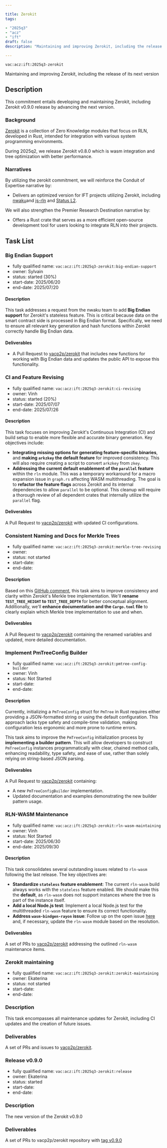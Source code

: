 ```yaml
---

title: Zerokit
tags:

- "2025q3"
- "acz"
- "ift"
draft: false
description: "Maintaining and improving Zerokit, including the release of its next version"

---
```


`vac:acz:ift:2025q3-zerokit`

Maintaining and improving Zerokit, including the release of its next version
## Description

This commitment entails developing and maintaining Zerokit, including Zerokit v0.9.0 release by advancing the next version.

### Background

[Zerokit](https://github.com/vacp2p/zerokit) is a collection of Zero Knowledge modules 
that focus on RLN, developed in Rust, intended for integration with various system programming environments.

During 2025q2, we release Zerokit v0.8.0 which is wasm integration and tree optimization with better performance. 

### Narratives

By utilizing the zerokit commitment, we will reinforce the Conduit of Expertise narrative by:

- Delivers an optimized version for IFT projects utilizing Zerokit, 
including [nwaku](https://github.com/waku-org/nwaku)and [js-rln](https://github.com/waku-org/js-rln) and [Status L2](https://docs.status.network/).

We will also strengthen the Premier Research Destination narrative by:

- Offers a Rust crate that serves as a more efficient open-source development tool for users 
looking to integrate RLN into their projects.

## Task List

### Big Endian Support

- fully qualified name: `vac:acz:ift:2025q3-zerokit:big-endian-support`
- owner: Sylvain
- status: started (30%)
- start-date: 2025/06/20
- end-date: 2025/07/20

#### Description

This task addresses a request from the nwaku team to add **Big Endian support**
for Zerokit's stateless feature.
This is critical because data on the smart contract side is processed in Big Endian format.
Specifically, we need to ensure all relevant key generation and
hash functions within Zerokit correctly handle Big Endian data.

#### Deliverables

- A Pull Request to [vacp2p/zerokit](https://github.com/vacp2p/zerokit/) that includes new functions
for working with Big Endian data and updates the public API to expose this functionality.

### CI and Feature Revising

- fully qualified name: `vac:acz:ift:2025q3-zerokit:ci-revising`
- owner: Vinh
- status: started (20%)
- start-date: 2025/07/07
- end-date: 2025/07/26

#### Description

This task focuses on improving Zerokit's Continuous Integration (CI) 
and build setup to enable more flexible and accurate binary generation. Key objectives include:

- **Integrating missing options for generating feature-specific binaries**,
and **making `arkzkey` the default feature** for improved consistency.
This will also require creating a script to convert `arkzkey` from `zkey`.
- **Addressing the current default enablement of the `parallel` feature** within the `rln` module.
This was a temporary workaround for a macro expansion issue in `graph.rs` affecting WASM multithreading.
The goal is to **refactor the feature flags** across Zerokit
and its internal dependencies to allow `parallel` to be optional.
This cleanup will require a thorough review of all dependent crates
that internally utilize the `parallel` flag.

#### Deliverables

A Pull Request to [vacp2p/zerokit](https://github.com/vacp2p/zerokit/) with updated CI configurations.

### Consistent Naming and Docs for Merkle Trees

- fully qualified name: `vac:acz:ift:2025q3-zerokit:merkle-tree-revising`
- owner: 
- status: not started
- start-date:
- end-date:

#### Description

Based on this [GitHub comment](https://github.com/vacp2p/zerokit/pull/306),
this task aims to improve consistency and clarity within Zerokit's Merkle tree implementation.
We'll **rename `TEST_TREE_HEIGHT` to `TEST_TREE_DEPTH`** for better conceptual alignment.
Additionally, we'll **enhance documentation and the `Cargo.toml` file**
to clearly explain which Merkle tree implementation to use and when.

#### Deliverables

A Pull Request to [vacp2p/zerokit](https://github.com/vacp2p/zerokit/) containing 
the renamed variables and updated, more detailed documentation.

### Implement PmTreeConfig Builder

- fully qualified name: `vac:acz:ift:2025q3-zerokit:pmtree-config-builder`
- owner: Vinh
- status: Not Started
- start-date:
- end-date:

#### Description

Currently, initializing a `PmTreeConfig` struct for `PmTree` in Rust requires either
providing a JSON-formatted string or using the default configuration.
This approach lacks type safety and compile-time validation,
making configuration less ergonomic and more prone to runtime errors.

This task aims to improve the `PmTreeConfig` initialization process by **implementing a builder pattern**.
This will allow developers to construct `PmTreeConfig` instances programmatically with clear,
chained method calls, enhancing readability, type safety, and ease of use,
rather than solely relying on string-based JSON parsing.

#### Deliverables

A Pull Request to [vacp2p/zerokit](https://github.com/vacp2p/zerokit/) containing:

- A new `PmTreeConfigBuilder` implementation.
- Updated documentation and examples demonstrating the new builder pattern usage.

### RLN-WASM Maintenance

- fully qualified name: `vac:acz:ift:2025q3-zerokit:rln-wasm-maintaining`
- owner: Vinh
- status: Not Started
- start-date: 2025/06/30
- end-date: 2025/09/30

#### Description

This task consolidates several outstanding issues related to `rln-wasm` following the last release.
The key objectives are:

- **Standardize `stateless` feature enablement**: 
The current `rln-wasm` build always works with the `stateless` feature enabled.
We should make this the **default**, as `rln-wasm` does not support instances 
where the tree is part of the instance itself.
- **Add a local Node.js test**:
Implement a local Node.js test for the multithreaded `rln-wasm` feature to ensure its correct functionality.
- **Address `wasm-bindgen-rayon` issue**:
Follow up on the open issue [here](https://github.com/RReverser/wasm-bindgen-rayon/issues/26) and,
if necessary, update the `rln-wasm` module based on the resolution.

#### Deliverables

A set of PRs to [vacp2p/zerokit](https://github.com/vacp2p/zerokit/) addressing the outlined `rln-wasm` maintenance items.

### Zerokit maintaining

- fully qualified name: `vac:acz:ift:2025q3-zerokit:zerokit-maintaining`
- owner: Ekaterina
- status: not started
- start-date:
- end-date:

### Description

This task encompasses all maintenance updates for Zerokit, including CI updates and the creation of future issues.

### Deliverables

A set of PRs and issues to [vacp2p/zerokit](https://github.com/vacp2p/zerokit/).

### Release v0.9.0

- fully qualified name: `vac:acz:ift:2025q3-zerokit:release`
- owner: Ekaterina
- status: started
- start-date:
- end-date:

### Description

The new version of the Zerokit v0.9.0

### Deliverables

A set of PRs to vacp2p/zerokit repository with [tag v0.9.0](https://github.com/vacp2p/zerokit/releases/tag/v0.9.0)